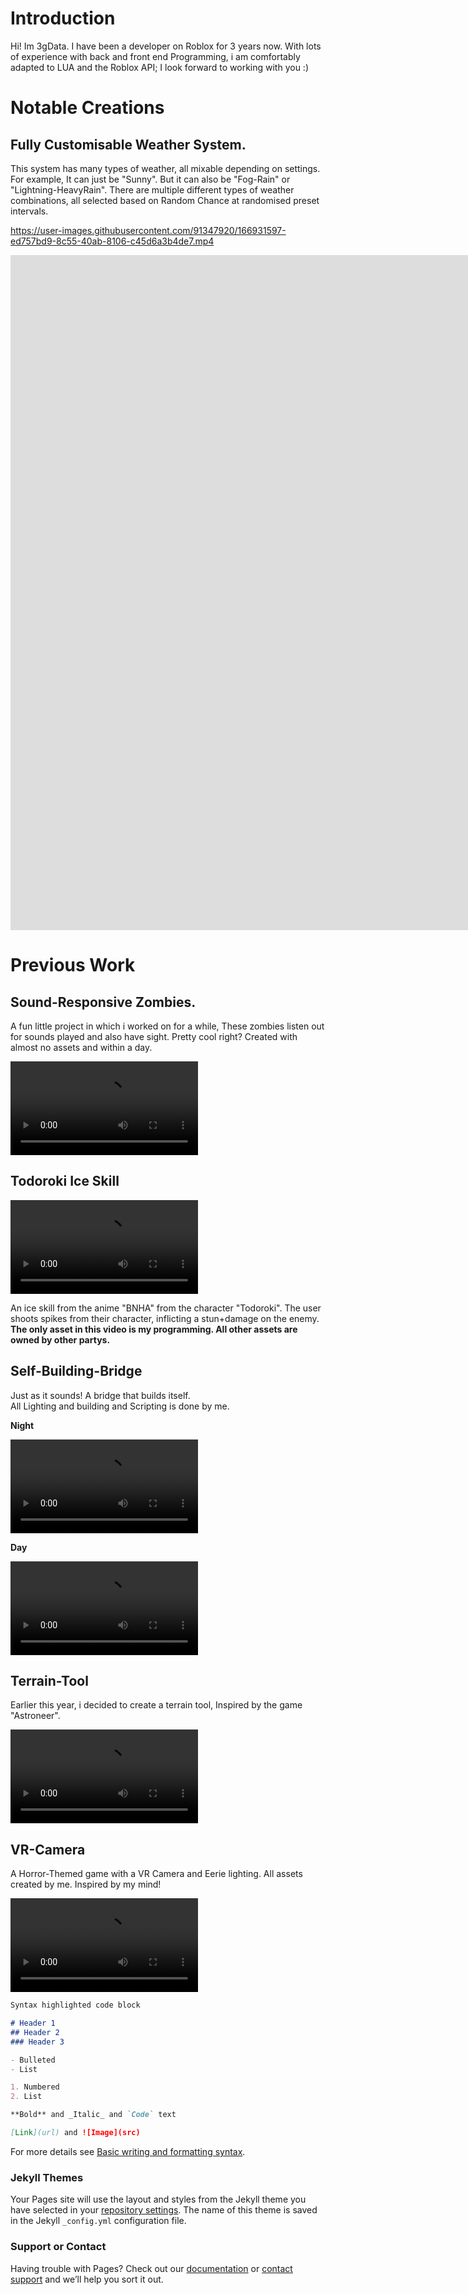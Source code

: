 # Introduction
Hi! Im 3gData. I have been a developer on Roblox for 3 years now. With lots of experience with back and front end Programming, i am comfortably adapted to LUA and the Roblox API; I look forward to working with you :)

# Notable Creations
## Fully Customisable Weather System.
This system has many types of weather, all mixable depending on settings. For example, It can just be "Sunny". But it can also be "Fog-Rain" or "Lightning-HeavyRain". There are multiple different types of weather combinations, all selected based on Random Chance at randomised preset intervals.
 
 https://user-images.githubusercontent.com/91347920/166931597-ed757bd9-8c55-40ab-8106-c45d6a3b4de7.mp4
 
<iframe src="https://player.vimeo.com/video/706525049?h=708e22862f&amp;badge=0&amp;autopause=0&amp;player_id=0&amp;app_id=58479" width="1920" height="1080" frameborder="0" allow="autoplay; fullscreen; picture-in-picture" allowfullscreen title="2022-05-05_14-10-43.mp4"></iframe>
 
# Previous Work

## Sound-Responsive Zombies.
A fun little project in which i worked on for a while, These zombies listen out for sounds played and also have sight. Pretty cool right? Created with almost no assets and within a day.

<video src="https://user-images.githubusercontent.com/91347920/166917287-f3764adb-db74-45a7-9ea3-23a67df0cdf2.mp4" controls="controls" style="max-width: 730px;">
</video>

## Todoroki Ice Skill

<video src="https://user-images.githubusercontent.com/91347920/166917294-42efbb32-da8f-4c3b-8df0-cb7a96f88fc9.mp4" controls="controls" style="max-width: 730px;">
</video>

An ice skill from the anime "BNHA" from the character "Todoroki". The user shoots spikes from their character, inflicting a stun+damage on the enemy.\
**The only asset in this video is my programming. All other assets are owned by other partys.**

## Self-Building-Bridge
Just as it sounds! A bridge that builds itself.\
All Lighting and building and Scripting is done by me.

**Night**

<video src="https://user-images.githubusercontent.com/91347920/166917296-db377990-dbb0-4a7b-bcfa-78fc7aed916a.mp4" controls="controls" style="max-width: 730px;">
</video>

**Day**

<video src="https://user-images.githubusercontent.com/91347920/166917299-2da757fe-577d-4638-9642-292b7729cbe8.mp4" controls="controls" style="max-width: 730px;">
</video>

## Terrain-Tool
Earlier this year, i decided to create a terrain tool, Inspired by the game "Astroneer".

<video src="https://user-images.githubusercontent.com/91347920/166917302-0459e6f8-e29f-4049-850a-3aa23368d152.mp4" controls="controls" style="max-width: 730px;">
</video>

## VR-Camera
A Horror-Themed game with a VR Camera and Eerie lighting. All assets created by me. Inspired by my mind!

<video src="https://user-images.githubusercontent.com/91347920/166917304-87f40039-d343-44ce-aa5c-4bb95198d7ce.mp4" controls="controls" style="max-width: 730px;">
</video>

```markdown
Syntax highlighted code block

# Header 1
## Header 2
### Header 3

- Bulleted
- List

1. Numbered
2. List

**Bold** and _Italic_ and `Code` text

[Link](url) and ![Image](src)
```

For more details see [Basic writing and formatting syntax](https://docs.github.com/en/github/writing-on-github/getting-started-with-writing-and-formatting-on-github/basic-writing-and-formatting-syntax).

### Jekyll Themes

Your Pages site will use the layout and styles from the Jekyll theme you have selected in your [repository settings](https://github.com/3gData/3gData.github.io/settings/pages). The name of this theme is saved in the Jekyll `_config.yml` configuration file.

### Support or Contact

Having trouble with Pages? Check out our [documentation](https://docs.github.com/categories/github-pages-basics/) or [contact support](https://support.github.com/contact) and we’ll help you sort it out.
